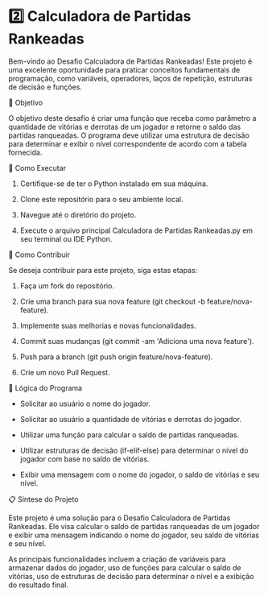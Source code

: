 # 2️⃣ Calculadora de Partidas Rankeadas

Bem-vindo ao Desafio Calculadora de Partidas Rankeadas! Este projeto é uma excelente oportunidade para praticar conceitos fundamentais de programação, como variáveis, operadores, laços de repetição, estruturas de decisão e funções.

🎯 Objetivo

O objetivo deste desafio é criar uma função que receba como parâmetro a quantidade de vitórias e derrotas de um jogador e retorne o saldo das partidas ranqueadas. O programa deve utilizar uma estrutura de decisão para determinar e exibir o nível correspondente de acordo com a tabela fornecida.

📝 Como Executar

1. Certifique-se de ter o Python instalado em sua máquina.

2. Clone este repositório para o seu ambiente local.

3. Navegue até o diretório do projeto.

4. Execute o arquivo principal Calculadora de Partidas Rankeadas.py em seu terminal ou IDE Python.

🤝 Como Contribuir

Se deseja contribuir para este projeto, siga estas etapas:

1. Faça um fork do repositório.

2. Crie uma branch para sua nova feature (git checkout -b feature/nova-feature).

3. Implemente suas melhorias e novas funcionalidades.

4. Commit suas mudanças (git commit -am 'Adiciona uma nova feature').

5. Push para a branch (git push origin feature/nova-feature).

6. Crie um novo Pull Request.
   
🧠 Lógica do Programa

- Solicitar ao usuário o nome do jogador.

- Solicitar ao usuário a quantidade de vitórias e derrotas do jogador.

- Utilizar uma função para calcular o saldo de partidas ranqueadas.

- Utilizar estruturas de decisão (if-elif-else) para determinar o nível do jogador com base no saldo de vitórias.

- Exibir uma mensagem com o nome do jogador, o saldo de vitórias e seu nível.

📋 Síntese do Projeto

Este projeto é uma solução para o Desafio Calculadora de Partidas Rankeadas. Ele visa calcular o saldo de partidas ranqueadas de um jogador e exibir uma mensagem indicando o nome do jogador, seu saldo de vitórias e seu nível.

As principais funcionalidades incluem a criação de variáveis para armazenar dados do jogador, uso de funções para calcular o saldo de vitórias, uso de estruturas de decisão para determinar o nível e a exibição do resultado final.
